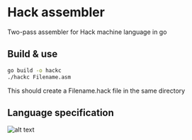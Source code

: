 # Hack assembler
Two-pass assembler for Hack machine language in go

## Build & use
```bash
go build -o hackc
./hackc Filename.asm
```
This should create a Filename.hack file in the same directory

## Language specification
![alt text](https://github.com/overload77/hack-software-suite/blob/main/assembler/hack-spec.png?raw=true)
